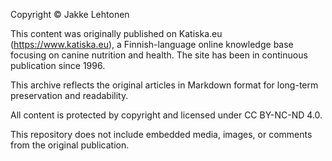 Copyright © Jakke Lehtonen

This content was originally published on Katiska.eu (https://www.katiska.eu), a Finnish-language online knowledge base focusing on canine nutrition and health. The site has been in continuous publication since 1996.

This archive reflects the original articles in Markdown format for long-term preservation and readability.

All content is protected by copyright and licensed under CC BY-NC-ND 4.0.

This repository does not include embedded media, images, or comments from the original publication.
